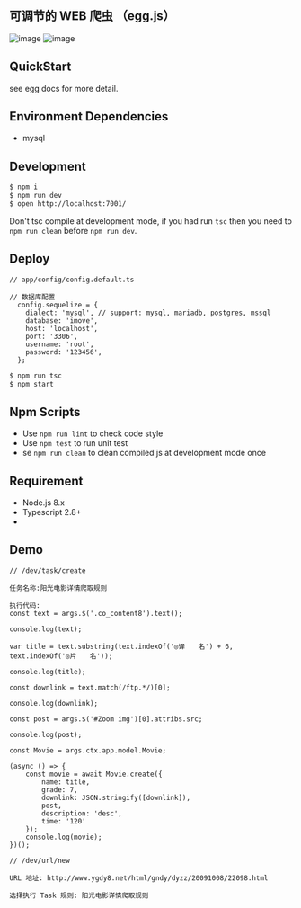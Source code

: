 ## 可调节的 WEB 爬虫 （egg.js）

![image](https://camo.githubusercontent.com/2d8b242fbf5f3f09a2b4c2a177dbab3a921972de/68747470733a2f2f696d672e736869656c64732e696f2f62616467652f506f776572656425323042792d4567672e6a732d6666363962342e7376673f7374796c653d666c61742d737175617265) ![image](https://camo.githubusercontent.com/24b56d7268e4b5d9cd70d9a6f8405666748ebf6a/68747470733a2f2f696d672e736869656c64732e696f2f7472617669732f636e6f64656a732f6567672d636e6f64652e7376673f7374796c653d666c61742d737175617265)

## QuickStart

see egg docs for more detail.

## Environment Dependencies
- mysql

## Development

```bash
$ npm i
$ npm run dev
$ open http://localhost:7001/
```

Don't tsc compile at development mode, if you had run `tsc` then you need to `npm run clean` before `npm run dev`.

## Deploy


```
// app/config/config.default.ts

// 数据库配置
  config.sequelize = {
    dialect: 'mysql', // support: mysql, mariadb, postgres, mssql
    database: 'imove',
    host: 'localhost',
    port: '3306',
    username: 'root',
    password: '123456',
  };

```


```bash
$ npm run tsc
$ npm start
```

## Npm Scripts

- Use `npm run lint` to check code style
- Use `npm test` to run unit test
- se `npm run clean` to clean compiled js at development mode once

## Requirement

- Node.js 8.x
- Typescript 2.8+
- 

## Demo


```
// /dev/task/create

任务名称:阳光电影详情爬取规则

执行代码:
const text = args.$('.co_content8').text();

console.log(text);

var title = text.substring(text.indexOf('◎译　　名') + 6, text.indexOf('◎片　　名'));

console.log(title);

const downlink = text.match(/ftp.*/)[0];

console.log(downlink);

const post = args.$('#Zoom img')[0].attribs.src;

console.log(post);

const Movie = args.ctx.app.model.Movie;

(async () => {
    const movie = await Movie.create({
        name: title,
        grade: 7,
        downlink: JSON.stringify([downlink]),
        post,
        description: 'desc',
        time: '120'
    });
    console.log(movie);
})();

```


```
// /dev/url/new

URL 地址: http://www.ygdy8.net/html/gndy/dyzz/20091008/22098.html

选择执行 Task 规则: 阳光电影详情爬取规则

```




